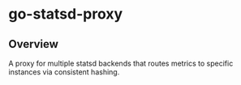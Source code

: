 # go-statsd-proxy

## Overview
A proxy for multiple statsd backends that routes metrics to specific instances
via consistent hashing.
